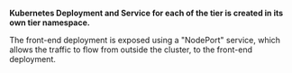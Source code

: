 **Kubernetes Deployment and Service for each of the tier is created in its own tier namespace.**

The front-end deployment is exposed using a "NodePort" service, which allows the traffic to flow from outside the cluster, to the front-end deployment.
